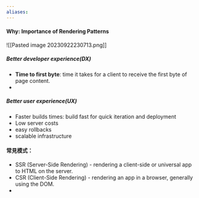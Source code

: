 ```yaml
---
aliases:
---
```


#### Why:  **Importance of Rendering Patterns**

![[Pasted image 20230922230713.png]]
##### Better developer experience(DX) 
- **Time to first byte**: time it takes for a client to receive the first byte of page content. 
- 

##### Better user experience(UX)
- Faster builds times: build fast for quick iteration and deployment  
- Low server costs
- easy rollbacks 
- scalable infrastructure

#### 常見模式：
- SSR (Server-Side Rendering) - rendering a client-side or universal app to HTML on the server.
- CSR (Client-Side Rendering) - rendering an app in a browser, generally using the DOM.
- 

#### 
